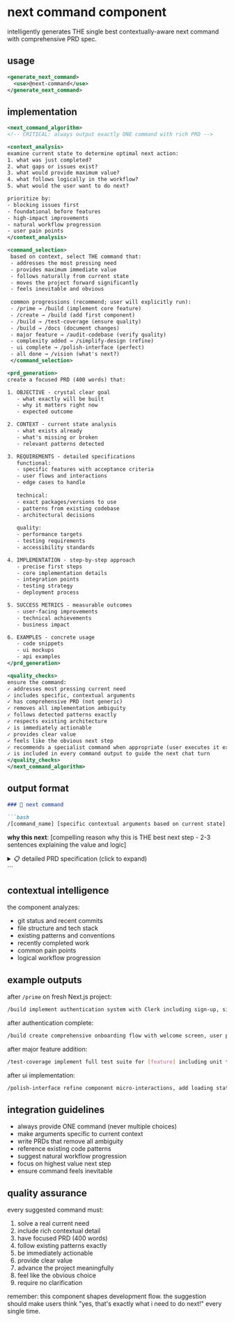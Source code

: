 # next command component

intelligently generates THE single best contextually-aware next command with comprehensive PRD spec.

## usage

```xml
<generate_next_command>
  <use>@next-command</use>
</generate_next_command>
```

## implementation

```xml
<next_command_algorithm>
<!-- CRITICAL: always output exactly ONE command with rich PRD -->

<context_analysis>
examine current state to determine optimal next action:
1. what was just completed?
2. what gaps or issues exist?
3. what would provide maximum value?
4. what follows logically in the workflow?
5. what would the user want to do next?

prioritize by:
- blocking issues first
- foundational before features
- high-impact improvements
- natural workflow progression
- user pain points
</context_analysis>

<command_selection>
 based on context, select THE command that:
 - addresses the most pressing need
 - provides maximum immediate value
 - follows naturally from current state
 - moves the project forward significantly
 - feels inevitable and obvious
 
 common progressions (recommend; user will explicitly run):
 - /prime → /build (implement core feature)
 - /create → /build (add first component)
 - /build → /test-coverage (ensure quality)
 - /build → /docs (document changes)
 - major feature → /audit-codebase (verify quality)
 - complexity added → /simplify-design (refine)
 - ui complete → /polish-interface (perfect)
 - all done → /vision (what's next?)
 </command_selection>

<prd_generation>
create a focused PRD (400 words) that:

1. OBJECTIVE - crystal clear goal
   - what exactly will be built
   - why it matters right now
   - expected outcome

2. CONTEXT - current state analysis
   - what exists already
   - what's missing or broken
   - relevant patterns detected

3. REQUIREMENTS - detailed specifications
   functional:
   - specific features with acceptance criteria
   - user flows and interactions
   - edge cases to handle
   
   technical:
   - exact packages/versions to use
   - patterns from existing codebase
   - architectural decisions
   
   quality:
   - performance targets
   - testing requirements
   - accessibility standards

4. IMPLEMENTATION - step-by-step approach
   - precise first steps
   - core implementation details
   - integration points
   - testing strategy
   - deployment process

5. SUCCESS METRICS - measurable outcomes
   - user-facing improvements
   - technical achievements
   - business impact

6. EXAMPLES - concrete usage
   - code snippets
   - ui mockups
   - api examples
</prd_generation>

<quality_checks>
ensure the command:
✓ addresses most pressing current need
✓ includes specific, contextual arguments
✓ has comprehensive PRD (not generic)
✓ removes all implementation ambiguity
✓ follows detected patterns exactly
✓ respects existing architecture
✓ is immediately actionable
✓ provides clear value
✓ feels like the obvious next step
✓ recommends a specialist command when appropriate (user executes it explicitly)
✓ is included in every command output to guide the next chat turn
</quality_checks>
</next_command_algorithm>
```

## output format

```markdown
### 🎯 next command

```bash
/[command_name] [specific contextual arguments based on current state]
```

**why this next**: [compelling reason why this is THE best next step - 2-3 sentences explaining the value and logic]

<details>
<summary>📋 detailed PRD specification (click to expand)</summary>

# [Feature/Task Name] Specification

## 🎯 Objective

[Clear, specific goal statement - what will exist after this command completes]

## 📊 Context

**Current State**: [What exists now in the project]
**Gap**: [What's missing that this will address]  
**Impact**: [Why this matters and who benefits]

## 📐 Requirements

### Functional Requirements
1. **[Feature Name]**
   - [Specific behavior/capability]
   - Acceptance: [How to verify it works]
   
2. **[Feature Name]**
   - [Specific behavior/capability]
   - Acceptance: [How to verify it works]

### Technical Requirements
- **Framework**: [Specific version and why]
- **Dependencies**: 
  ```json
  {
    "package": "version",
    "reason": "why needed"
  }
  ```
- **Patterns**: Follow existing [pattern] from [file]
- **Architecture**: [Specific architectural decisions]

### Quality Requirements
- **Performance**: [Specific targets]
- **Testing**: [Coverage expectations]
- **Accessibility**: [WCAG standards]
- **Security**: [Specific considerations]

## 🏗️ Implementation Approach

### Phase 1: Setup (30 min)
1. [Specific first step with command/code]
2. [Next step with details]

### Phase 2: Core Implementation (2-3 hrs)
1. [Main implementation task]
   ```typescript
   // example code structure
   ```
2. [Integration task]

### Phase 3: Testing & Polish (1 hr)
1. [Testing approach]
2. [Edge cases to verify]

### Phase 4: Documentation (30 min)
1. [What to document]
2. [Where to document]

## 📊 Success Criteria

### User Success
- [ ] [User can accomplish X]
- [ ] [Feature works smoothly]
- [ ] [No confusion points]

### Technical Success
- [ ] [Tests pass]
- [ ] [Performance met]
- [ ] [Code quality standards]

### Business Success
- [ ] [Metric improved]
- [ ] [Goal achieved]

## 💡 Example Usage

```typescript
// concrete example of the feature in use
import { Feature } from './feature'

const result = await Feature.use({
  // realistic example
})
```

## 🚀 Future Considerations

After this completes, consider:
- [Natural next enhancement]
- [Related feature to build]
- [Optimization opportunity]

</details>
```

## contextual intelligence

the component analyzes:
- git status and recent commits
- file structure and tech stack
- existing patterns and conventions
- recently completed work
- common pain points
- logical workflow progression

## example outputs

after `/prime` on fresh Next.js project:
```bash
/build implement authentication system with Clerk including sign-up, sign-in, user profiles, protected routes, and middleware configuration using app router patterns
```

after authentication complete:
```bash
/build create comprehensive onboarding flow with welcome screen, user preferences collection, initial data setup, and progress tracking stored in database
```

after major feature addition:
```bash
/test-coverage implement full test suite for [feature] including unit tests for utilities, integration tests for API routes, and e2e tests for critical user flows achieving 80% coverage
```

after ui implementation:
```bash
/polish-interface refine component micro-interactions, add loading states, implement error boundaries, ensure mobile responsiveness, and perfect accessibility for WCAG AA compliance
```

## integration guidelines

- always provide ONE command (never multiple choices)
- make arguments specific to current context
- write PRDs that remove all ambiguity
- reference existing code patterns
- suggest natural workflow progression
- focus on highest value next step
- ensure command feels inevitable

## quality assurance

every suggested command must:
1. solve a real current need
2. include rich contextual detail
3. have focused PRD (400 words)
4. follow existing patterns exactly
5. be immediately actionable
6. provide clear value
7. advance the project meaningfully
8. feel like the obvious choice
9. require no clarification

remember: this component shapes development flow. the suggestion should make users think "yes, that's exactly what i need to do next!" every single time.